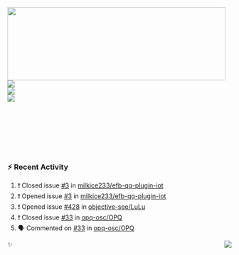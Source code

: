 <p>
  <img align="left" width="490" height="165" src="https://github-readme-stats.vercel.app/api?username=lowking&show_icons=true&hide_border=true&line_height=20&title_color=000000&icon_color=555&show_owner=true&text_color=777"/>
  <p>
    <a href="https://t.me/Violettoy_bot"><img src="https://img.shields.io/badge/Telegram-%2352A4DB.svg?&style=social&logo=telegram&logoColor=white" /></a>
    </br>
    <img src="https://github.com/lowking/lowking/workflows/Waka%20Readme/badge.svg" />
    </br>
    <img src="https://github.com/lowking/lowking/workflows/Activity%20Readme/badge.svg" />
  </p>
  </br>
  </br>
  </br>
  </br>
</p>
</br>

### :zap: Recent Activity

<!--START_SECTION:activity-->
1. ❗️ Closed issue [#3](https://github.com/milkice233/efb-qq-plugin-iot/issues/3) in [milkice233/efb-qq-plugin-iot](https://github.com/milkice233/efb-qq-plugin-iot)
2. ❗️ Opened issue [#3](https://github.com/milkice233/efb-qq-plugin-iot/issues/3) in [milkice233/efb-qq-plugin-iot](https://github.com/milkice233/efb-qq-plugin-iot)
3. ❗️ Opened issue [#428](https://github.com/objective-see/LuLu/issues/428) in [objective-see/LuLu](https://github.com/objective-see/LuLu)
4. ❗️ Closed issue [#33](https://github.com/opq-osc/OPQ/issues/33) in [opq-osc/OPQ](https://github.com/opq-osc/OPQ)
5. 🗣 Commented on [#33](https://github.com/opq-osc/OPQ/issues/33) in [opq-osc/OPQ](https://github.com/opq-osc/OPQ)
<!--END_SECTION:activity-->

✨<img align="right" src="http://profile-counter.glitch.me/lowking/count.svg"/>

